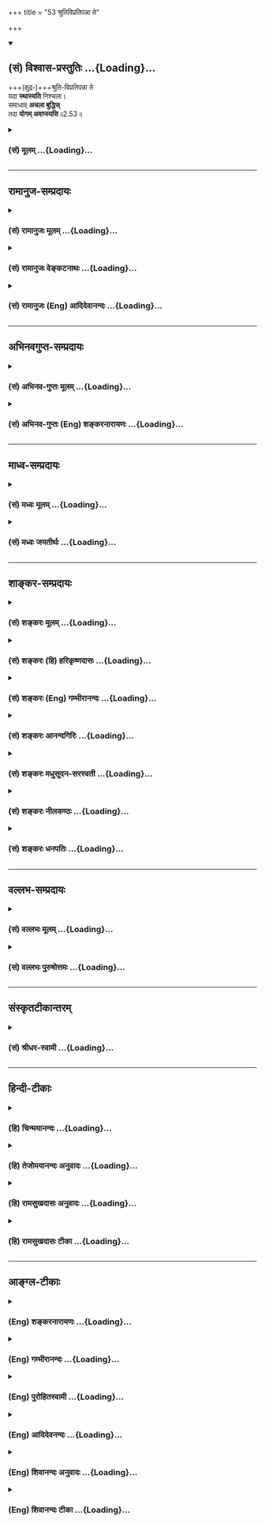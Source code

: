 +++
title = "53 श्रुतिविप्रतिपन्ना ते"

+++
<div class="js_include" newlevelforh1="2" title="(सं) विश्वास-प्रस्तुतिः" unfilled url="/purANam_vaiShNavam/mahAbhAratam/06-bhIShma-parva/03-bhagavad-gItA-parva/saMskRtam/vishvAsa-prastutiH/02_sAnkhya-yogaH_sarva-/53_shrutivipratipann.md">
<details open><summary><h2>(सं) विश्वास-प्रस्तुतिः ...{Loading}...</h2></summary>

+++(क्षुद्र-)+++श्रुति-विप्रतिपन्ना ते  
यदा **स्थास्यति** निश्चला।  
समाधाव् **अचला बुद्धिस्**  
तदा **योगम् अवाप्स्यसि**॥2.53॥
</details>
</div>
<div class="js_include collapsed" newlevelforh1="3" title="(सं) मूलम्" unfilled url="/purANam_vaiShNavam/mahAbhAratam/06-bhIShma-parva/03-bhagavad-gItA-parva/saMskRtam/mUlam/02_sAnkhya-yogaH_sarva-/53_shrutivipratipann.md">
<details><summary><h3>(सं) मूलम् ...{Loading}...</h3></summary>

श्रुतिविप्रतिपन्ना ते यदा स्थास्यति निश्चला।  
समाधावचला बुद्धिस्तदा योगमवाप्स्यसि।।2.53।।
</details>
</div>


_________________
## रामानुज-सम्प्रदायः
<div class="js_include collapsed" newlevelforh1="3" title="(सं) रामानुजः मूलम्" unfilled url="/purANam_vaiShNavam/mahAbhAratam/06-bhIShma-parva/03-bhagavad-gItA-parva/saMskRtam/rAmAnujaH/mUlam/02_sAnkhya-yogaH_sarva-/53_shrutivipratipann.md">
<details><summary><h3>(सं) रामानुजः मूलम् ...{Loading}...</h3></summary>

।।2.53।।**श्रुतिः** श्रवणम् अस्मत्तः श्रवणेन **वि**शेषतः
**प्रतिपन्ना** सकलेतरविसजातीयनित्यनिरतिशयसूक्ष्मतत्त्वविषया स्वयम्
**अचला** एकरूपा **बुद्धिः** असङ्गकर्मानुष्ठानेन विमलीकृते मनसि
**यदा निश्चला स्थास्यति तदा योगम्** आत्मावलोकनम् **अवाप्स्यसि।**
एतद् उक्तं भवति शास्त्रजन्यात्मज्ञानपूर्वककर्मयोगः
स्थितप्रज्ञताख्यज्ञाननिष्ठाम् आपादयति ज्ञाननिष्ठारूपा स्थितप्रज्ञता तु
योगाख्यम् आत्मावलोकनं साधयति इति।  
एवम् उक्तः पार्थो निःसङ्गकर्मानुष्ठानरूपकर्मयोगसाध्यस्थितप्रज्ञतया
योगसाधनभूतायाः स्वरूपं स्थितप्रज्ञस्यानुष्ठानप्रकारं च पृच्छति  

</details>
</div>
<div class="js_include collapsed" newlevelforh1="3" title="(सं) रामानुजः वेङ्कटनाथः" unfilled url="/purANam_vaiShNavam/mahAbhAratam/06-bhIShma-parva/03-bhagavad-gItA-parva/saMskRtam/rAmAnujaH/venkaTanAthaH/02_sAnkhya-yogaH_sarva-/53_shrutivipratipann.md">
<details><summary><h3>(सं) रामानुजः वेङ्कटनाथः ...{Loading}...</h3></summary>

।।2.53।। नित्यात्मासङ्गकर्मेहागोचरा साङ्ख्ययोगधीः। द्वितीये स्थितधीलक्षा
प्रोक्ता तन्मोहशान्तये गी.सं.6 इति सङ्ग्रहश्लोकमनुसन्दधानो
ज्ञानयोगाभिधानोपक्रमभूतमुत्तरश्लोकमवतारयति योगे त्विति।
बुद्धिविशेषोव्यवसायात्मिका 2।41 इत्यादिना पूर्वोक्तः। लक्षभूतं
उद्देश्यभूतमित्यर्थः। श्रुतिविप्रतिपन्ना इत्यस्य
प्रकृतानुपयुक्ताप्रकृतवैदिकवाक्यविरोधार्थताभ्रमंश्रोतव्यस्य श्रुतस्य च
इति प्रकृतानुरोधेन व्युदस्यति श्रुतिः श्रवणमित्यादिना। अस्मत्त इति
सार्वज्ञसर्वशक्तिपरमकारुण्यादिभिरनाघ्रातभ्रमविप्रलम्भप्रमादादिदोषगन्धात्
अव्याजबन्धोरीश्वरादिति भावः। विशब्दस्य विरुद्धार्थताव्युदासाय
वैशिष्ट्यार्थतामीश्वराच्छ्रवणेनसिद्धां दर्शयति विशेषत इति। स्थास्यतीति
स्थायित्वं ह्युक्तम् विशेषं पूर्वोक्तं व्यनक्ति सकलेतरेति। अर्थेनैव
विशेषो हि निराकारतया धियाम् सि.त्र. इति भावः। निश्चलाचलशब्दयोः
पौनरुक्त्यपरिहारायोक्तंस्वयमित्यादि। उद्देश्यान्तर्गतमचलत्वम् निश्चलत्वं
तु तत्र विधेयो विशेष इति स्वयंशब्दस्य भावः। एकरूपार्थविषयत्वादेकरूपा
विषयान्तरसञ्चाररहिता चेत्यर्थः। अथवाश्रुतिविप्रतिपन्ना इति
श्रवणस्योक्तत्वान्मननस्थिरीकृतत्वं कुतर्कैरकम्पनीयत्वं च पदाभ्यां
विवक्षितम्। यद्वा पूर्वोक्तबहुशाखत्वानन्तत्वनिषेधपरोऽचलशब्द
इत्यभिप्रायेणोक्तम् एकरूपेति। समाधीयते अस्मिन्नात्मज्ञानमिति समाधिर्मन
इति निर्वचनेन तैलधारावदविच्छिन्नस्मृतिहेतुतामभिप्रयतोक्तंअसङ्गेत्यादि।
योगशब्दस्यात्र
ज्ञानयोगरूपनिश्चलबुद्धिसाध्यफलविषयत्वात्आत्मावलोकनमित्युक्तम्। समाधिशब्दस्यात्र
बुद्धिविशेषपरत्वे पुनरुक्त्यादिः तत्कालपरत्वे तु लक्षणा च स्यादिति
भावः। योगः सन्नहनोपायध्यानसङ्गतियुक्तिषु अमरः3।3।179 इत्यादिभिरनेकार्थतया
प्रसिद्धोऽयं शब्दस्तत्तद्वाक्यानुकूलमनुसन्धेयः। ननूपायतया हि योगो विहितः
स कथं फलतयाऽत्र निर्दिश्यते आत्मज्ञानपूर्वकस्य च कर्मयोगस्यात्मज्ञानमेव
साध्यं चेदात्माश्रयादिदोषः श्रवणमननाभ्यां स्थितप्रज्ञस्य ह्यनुष्ठानम्
तथा च कथमनुष्ठानसाध्या स्थितप्रज्ञता निश्चलप्रज्ञास्थितिमन्तरेण च
कोऽसावपरस्तदापाद्यो योग इत्यत्राह एतदुक्तमिति। तत्र
प्रथमचोद्यंकर्मयोगशब्देनयोगाख्यमात्मावलोकनमित्यनेन च परिहृतम्।
शास्त्रजन्यात्मज्ञानात्मावलोकनशब्दाभ्यां आत्माश्रयादिनिरासः।
आत्मज्ञानज्ञाननिष्ठाशब्दाभ्यां
श्रवणमात्रसिद्धतत्त्वनिश्चयज्ञानयोगविषयाभ्यां तृतीयस्य परिहारः।
चतुर्थोऽप्युक्तप्रकारेण साक्षात्कारतद्धेतुस्मृतिसन्ततिभेदात् परिहृतः।
प्रथमं शास्त्रतस्तत्त्वज्ञानम् ततः स्मृतिसन्ततिरूपमुपासनम्
ततस्तन्मूलसाक्षात्कार इति ज्ञानपर्वभेदः प्रदर्शितः।  
  

</details>
</div>
<div class="js_include collapsed" newlevelforh1="3" title="(सं) रामानुजः (Eng) आदिदेवानन्दः" unfilled url="/purANam_vaiShNavam/mahAbhAratam/06-bhIShma-parva/03-bhagavad-gItA-parva/saMskRtam/rAmAnujaH/english/AdidevAnandaH/02_sAnkhya-yogaH_sarva-/53_shrutivipratipann.md">
<details><summary><h3>(सं) रामानुजः (Eng) आदिदेवानन्दः ...{Loading}...</h3></summary>

2.53 Here 'Sruti' means hearing (and not the Veda). When your intellect,
which, by hearing from us, has become specially enlightened, having for its object the eternal, unsurpassed and subtle self - which belongs to a class different from all other entities -, then the intellect is firmly fixed, i.e., in a single psychosis and stands unshaken. In such a concentrated mind, purified by the performance of duties without attachment, will be generated true Yoga, which consists in the vision of the self. What is said is this: Karma Yoga, which presupposes the knowledge of the real nature of the self obtained from the scriptures,
leads to a firm devotion to knowledge known as the state of firm wisdom;
and the state of 'firm wisdom;' which is in the form of devotion to knowledge, generates the vision of the self; this vision is here called Yoga. Arjuna, thus taught, estions about the nature of 'firm wisdom'
which constitutes the means for the attainment of Yoga and which itself is attainable through Karma Yoga which consists in work with detachment,
and also about the mode of behaviour of a man of 'firm wisdom.'

</details>
</div>


_________________
## अभिनवगुप्त-सम्प्रदायः
<div class="js_include collapsed" newlevelforh1="3" title="(सं) अभिनव-गुप्तः मूलम्" unfilled url="/purANam_vaiShNavam/mahAbhAratam/06-bhIShma-parva/03-bhagavad-gItA-parva/saMskRtam/abhinava-guptaH/mUlam/02_sAnkhya-yogaH_sarva-/53_shrutivipratipann.md">
<details><summary><h3>(सं) अभिनव-गुप्तः मूलम् ...{Loading}...</h3></summary>

।।2.54 2.55।। यदा ते इति। श्रुतीति। तत्र च योगबुद्धिप्राप्त्यबसरे तव
स्फुटमेवेदमभिज्ञानम् श्रोतव्यस्य +++(S omits श्रोतव्यस्य)+++ श्रुतस्य
अभिलष्यमाणस्य च +++(N वा instead of च)+++ आगमस्य उभस्यापि निर्वेदभावत्वम् +++(SK
भाक्त्वम्)+++। अनेन चेदमुक्तम् अविद्यापद +++(N अविद्यमद)+++
निपतितप्रमात्रनुग्राहकशास्त्रश्रवणसंस्कारविप्रलम्भमहिमा अयं यत्
तवास्थाने कुलक्षयादिदोषदर्शनम्। तत्तु तथाशासनबहुमानविगलने विगलिष्यति
इति।  

</details>
</div>
<div class="js_include collapsed" newlevelforh1="3" title="(सं) अभिनव-गुप्तः (Eng) शङ्करनारायणः" unfilled url="/purANam_vaiShNavam/mahAbhAratam/06-bhIShma-parva/03-bhagavad-gItA-parva/saMskRtam/abhinava-guptaH/english/shankaranArAyaNaH/02_sAnkhya-yogaH_sarva-/53_shrutivipratipann.md">
<details><summary><h3>(सं) अभिनव-गुप्तः (Eng) शङ्करनारायणः ...{Loading}...</h3></summary>

2.52-53 Yada te etc. Sruti-etc. At the time, when the determining facult
with regard to the Yoga is attained, the clear sign of recognizing it,
is this : An attitude of futility about the revealed literature that has
to be listened to, that has been listened to and that is being declared.
What has been declared by the above is this : 'This present view of
yours about the ruination of your race is out of place and it is due to
the influence of your deceptive notion, born of mental impressions
created by your listening to the teachings of those scriptures that
favour the observers who are fallen deep into the course of ignorance.
But, that view shall vanish when the respect for such a teaching
disappears.

</details>
</div>


_________________
## माध्व-सम्प्रदायः
<div class="js_include collapsed" newlevelforh1="3" title="(सं) मध्वः मूलम्" unfilled url="/purANam_vaiShNavam/mahAbhAratam/06-bhIShma-parva/03-bhagavad-gItA-parva/saMskRtam/madhvaH/mUlam/02_sAnkhya-yogaH_sarva-/53_shrutivipratipann.md">
<details><summary><h3>(सं) मध्वः मूलम् ...{Loading}...</h3></summary>

।।2.53।। तदेव स्पष्टयति श्रुतिविप्रतिपन्नेति। पूर्वं
श्रुतिभिर्वेदैर्विप्रतिपन्ना विरुद्धा सती यदा वेदार्थानुकूलेन
तत्त्वनिश्चयेन विपरीतवाग्भिरपि निश्चला भवति ततश्च समाधावचला।
ब्रह्मप्रत्यक्षदर्शनेन भेरीताडनादावपि परमानन्दमग्नत्वात्। तदा
योगमवाप्स्यसि उपायसिद्धो भवसीत्यर्थः।  

</details>
</div>
<div class="js_include collapsed" newlevelforh1="3" title="(सं) मध्वः जयतीर्थः" unfilled url="/purANam_vaiShNavam/mahAbhAratam/06-bhIShma-parva/03-bhagavad-gItA-parva/saMskRtam/madhvaH/jayatIrthaH/02_sAnkhya-yogaH_sarva-/53_shrutivipratipann.md">
<details><summary><h3>(सं) मध्वः जयतीर्थः ...{Loading}...</h3></summary>

।।2.53।। ननूत्तरश्लोकेऽपि योगानुष्ठानविधिरेवोच्यतेऽतः पुनरुक्तिदोष इत्यत
आह **तदेवे**ति। किं तन्मोहकलिलं कीदृशं च तदतितरणं इत्याकाङ्क्षायां
पुंसां अधममध्यमोत्तमावस्थादिप्रदर्शनेन पूर्वश्लोकोक्तमेव
योगानुष्ठानावधिमनेन स्पष्टं करोतीत्यर्थः। नन्वत्रश्रुतिविप्रतिपन्ना इति
श्रवणादितो वैराग्यमुच्यते यथाह भास्करःवस्त्वन्तरश्रवणाद्विरक्तेति। ततः
पूर्वत्रापि वैराग्यमर्थः स्यात्। निश्चलाऽचलेति च पुनरुक्तिश्च।  
  
योगावाप्तेरुत्तरा चेयमवस्था तत्कथमुच्यतेतदा योगमवाप्स्यसि इति शङ्कायां
श्लोकं व्याचष्टे **पूर्व**मिति। पूर्वावस्थायाः सामर्थ्यलब्धं
वैलक्षण्यं दर्शयितुमुक्तंवेदार्थेति। चलनप्रसक्तिं दर्शयति 
**विपरीते**ति। असच्छास्त्रैरित्यर्थः। अनेन परोक्षज्ञानकाष्ठा दर्शिता।
परोक्षतत्त्वनिश्चयानुवृत्तिव्युदासायोक्तम् **ब्रह्मे**ति। अत्रापि
चलनप्रसक्तिमाह **भेरी**ति। एतत्कथमित्यत आह **परमे**ति। परमानन्दे
उपायसिद्धो भवसीत्यर्थः। एतेनापरोक्षज्ञानकाष्ठा दर्शिता। उपायेन सिद्धः
प्राप्तफलः। योगशब्देन तत्फलमुपलक्ष्यत इति भावः।
श्लोकद्वयेप्येतदवस्थाप्राप्तिर्योगानुष्ठानावधिरिति तात्पर्यम्।  

</details>
</div>


_________________
## शाङ्कर-सम्प्रदायः
<div class="js_include collapsed" newlevelforh1="3" title="(सं) शङ्करः मूलम्" unfilled url="/purANam_vaiShNavam/mahAbhAratam/06-bhIShma-parva/03-bhagavad-gItA-parva/saMskRtam/shankaraH/mUlam/02_sAnkhya-yogaH_sarva-/53_shrutivipratipann.md">
<details><summary><h3>(सं) शङ्करः मूलम् ...{Loading}...</h3></summary>

।।2.53।।  
  
**श्रुतिविप्रतिपन्ना** अनेकसाध्यसाधनसंबन्धप्रकाशनश्रुतिभिः श्रवणैः
प्रवृत्तिनिवृत्तिलक्षणैः विप्रतिपन्ना नानाप्रतिपन्ना विक्षिप्ता सती ते
तव बुद्धिः **यदा** यस्मिन् काले **स्थास्यति** स्थिरीभूता भविष्यति
**निश्चला** विक्षेपचलनवर्जिता सती **समाधौ** समाधीयते
चित्तमस्मिन्निति समाधिः आत्मा तस्मिन् आत्मनि इत्येतत्। **अचला**
तत्रापि विकल्पवर्जिता इत्येतत्। **बुद्धिः** अन्तःकरणम्। **तदा**
तस्मिन्काले **योगम् अवाप्स्यसि** विवेकप्रज्ञां समाधिं प्राप्स्यसि।।  
प्रश्नबीजं प्रतिलभ्य अर्जुन उवाच लब्धसमाधिप्रज्ञस्य लक्षणबुभुत्सया  
  
अर्जुन उवाच  
  

</details>
</div>
<div class="js_include collapsed" newlevelforh1="3" title="(सं) शङ्करः (हि) हरिकृष्णदासः" unfilled url="/purANam_vaiShNavam/mahAbhAratam/06-bhIShma-parva/03-bhagavad-gItA-parva/saMskRtam/shankaraH/hindI/harikRShNadAsaH/02_sAnkhya-yogaH_sarva-/53_shrutivipratipann.md">
<details><summary><h3>(सं) शङ्करः (हि) हरिकृष्णदासः ...{Loading}...</h3></summary>

।।2.53।। यदि तू पूछे कि मोहरूप मलिनतासे पार होकर आत्मविवेकजन्य बुद्धिको
प्राप्त हुआ मैं कर्मयोगके फलरूप परमार्थयोगको ( ज्ञानको ) कब पाऊँगा तो
सुन  
  
अनेक साध्य साधन और उनका सम्बन्ध बतलानेवाली श्रुतियोंसे विप्रतिपन्न
अर्थात् नाना भावोंको प्राप्त हुई विक्षिप्त हुई तेरी बुद्धि जब समाधिमें
यानी जिसमें चित्तका समाधान किया जाय वह समाधि है इस व्युत्पत्तिसे आत्माका
नाम समाधि है उसमें अचल और दृढ़ स्थिर हो जायगी यानी विक्षेपरूप चलनसे और
विकल्पसे रहित होकर स्थिर हो जायगी।  
तब तू योगको प्राप्त होगा अर्थात् विवेकजनित बुद्धिरूप समाधिनिष्ठाको
पावेगा।  

</details>
</div>
<div class="js_include collapsed" newlevelforh1="3" title="(सं) शङ्करः (Eng) गम्भीरानन्दः" unfilled url="/purANam_vaiShNavam/mahAbhAratam/06-bhIShma-parva/03-bhagavad-gItA-parva/saMskRtam/shankaraH/english/gambhIrAnandaH/02_sAnkhya-yogaH_sarva-/53_shrutivipratipann.md">
<details><summary><h3>(सं) शङ्करः (Eng) गम्भीरानन्दः ...{Loading}...</h3></summary>

2.53 If it be asked, 'By becoming possessed of the wisdom arising from
the discrimination about the Self after overcoming the turbidity of
delusion, when shall I attain the yoga of the supreme Reality which is
the fruit that results from Karma-yoga;', then listen to that; Yada,
when at the time when; te, your; buddhih, mind; that has become
sruti-vi-pratipanna, bewildered, tossed about, by hearing (the Vedas)
that reveal the diverse ends, means, and (their) relationship, i.e. are
filled with divergent ideas; sthasyati, will become; niscala,
unshakable, free from the trubulence in the form of distractions; and
acala, steadfast, that is to say, free from doubt even in that
(unshakable) state; samadhau, in samadhi, that is to say, in the Self
samadhi being derived in the sense of that in which the mind is fixed;
tada, then, at that time; avapsyasi, you will attain; yogam, Yoga, the
enlightenment, Self-absorption, that arises from discrimination. Having
got an occasion for iniry, Arjuna, with a view to knowing the
characteristics of one who has the realization of the Self, \[By the
word samadhi is meant the enlightenment arising from discrimination,
which has been spoken of in the commentary on the previous verse. The
steadfastness which the monks have in that enlightenment is called
steadfastness in Knowledge. Or the phrase may mean, 'the enlightenment
achieved through meditation on the Self', i.e. the realization of the
supreme Goal.\] asked:

</details>
</div>
<div class="js_include collapsed" newlevelforh1="3" title="(सं) शङ्करः आनन्दगिरिः" unfilled url="/purANam_vaiShNavam/mahAbhAratam/06-bhIShma-parva/03-bhagavad-gItA-parva/saMskRtam/shankaraH/AnandagiriH/02_sAnkhya-yogaH_sarva-/53_shrutivipratipann.md">
<details><summary><h3>(सं) शङ्करः आनन्दगिरिः ...{Loading}...</h3></summary>

।।2.53।। बुद्धिशुद्धिविवेकवैराग्यासिद्धावपि पूर्वोक्तबुद्धिप्राप्तिकालो
दर्शितो न भवतीति शङ्कते **मोहेति।**
प्रागुक्तविवेकादियुक्तबुद्धेरात्मनि स्थैर्यावस्थायां
प्रकृतबुद्धिसिद्धिरित्याह **तच्छृण्विति।** पृष्टं कालविशेषाख्यं वस्तु
तच्छब्देन गृह्यते बुद्धेः श्रुतिविप्रतिपन्नत्वं विशदयति **अनेकेति।**
नानाश्रुतिप्रतिपन्नत्वमेव संक्षिपति **विक्षिप्तेति।** उक्तं
हेतुद्वयमनुरुध्य वैराग्यपरिपाकावस्था कालशब्दार्थः नैश्चल्यं
विक्षेपराहित्यम् अचलत्वं विकल्पशून्यत्वं विक्षेपो विपर्ययः विकल्पः संशय
इति विवेकः। विवेकद्वारा जाता प्रज्ञा प्रागुक्ता बुद्धिः समाधिस्तत्रैव
निष्ठा।  

</details>
</div>
<div class="js_include collapsed" newlevelforh1="3" title="(सं) शङ्करः मधुसूदन-सरस्वती" unfilled url="/purANam_vaiShNavam/mahAbhAratam/06-bhIShma-parva/03-bhagavad-gItA-parva/saMskRtam/shankaraH/madhusUdana-sarasvatI/02_sAnkhya-yogaH_sarva-/53_shrutivipratipann.md">
<details><summary><h3>(सं) शङ्करः मधुसूदन-सरस्वती ...{Loading}...</h3></summary>

।।2.53।। अन्तःकरणशुद्ध्यधैवं जातनिर्वेदस्य कदा
ज्ञानप्राप्तिरित्यपेक्षायामाह ते तव बुद्धिः  
  
श्रुतिभिर्नानाविधफलश्रवणैरविचारिततात्पर्यैर्विप्रतिपन्ना
अनेकविधसंशयविपर्यासवत्त्वेन विक्षिप्ता प्राक् यदा यस्मिन्काले  
  
शुद्धिजविवेकजनितेन दोषदर्शनेन तं विक्षेपं परित्यज्य समाधौ परमात्मनि
निश्चला जाग्रत्स्वप्नदर्शनलक्षणविक्षेपरहिता अचला
सुषुप्तिमूर्च्छास्तब्धीभावादिरूपलयलक्षणचलनरहिता सती स्थास्यति।
लयविक्षेपलक्षणौ दोषौ परित्यज्य समाहिता भविष्यतीति यावत्। अथवा
निश्चलाऽसंभावनाविपरीतभावनारहिता अचला
दीर्घकालादनैरन्तर्यसत्कारसेवनैर्विजातीयप्रत्ययादूषिता सती
निर्वातप्रदीपवदात्मनि स्थास्यतीति योजना। तदा तस्मिन्काले योगं
जीवपरमात्मैक्यलक्षणं  
  
तत्त्वमस्यादिवाक्यजन्यमखण्डसाक्षात्कारं सर्वयोगफलमवाप्स्यसि। तदा पुनः
साध्यान्तराभावात्कृतकृत्यः स्थितप्रज्ञो  
  
भविष्यसीत्यभिप्रायः।  

</details>
</div>
<div class="js_include collapsed" newlevelforh1="3" title="(सं) शङ्करः नीलकण्ठः" unfilled url="/purANam_vaiShNavam/mahAbhAratam/06-bhIShma-parva/03-bhagavad-gItA-parva/saMskRtam/shankaraH/nIlakaNThaH/02_sAnkhya-yogaH_sarva-/53_shrutivipratipann.md">
<details><summary><h3>(सं) शङ्करः नीलकण्ठः ...{Loading}...</h3></summary>

।।2.53।। ननु बुद्धिप्रसादोऽपि केन लिङ्गेन ज्ञेय इत्यत आह **श्रुतीति।**
श्रुतिभिर्नानाविधशास्त्रश्रवणैर्विप्रतिपन्ना आत्मा नित्योऽनित्यो वा
नित्योऽपि कर्ताऽकर्ता वा अकर्ताप्येकोऽनेको वेत्येवमादिसंशयग्रस्ता सती
यदा असंभावनाविपरीतभावनानिरासपूर्वकं श्रुतितात्पर्यविषयीभूते
ब्रह्माद्वैते निश्चला पुनः कुतर्कैरनास्कन्दनीया निर्विचिकित्सा
परोक्षनिश्चयवती भूत्वा समाधौ निर्विकल्पके प्रत्यगात्मनि अचला
लयविक्षेपशून्या स्थास्यति स्थिरा भविष्यति तदा योगं विवेकप्रज्ञां
प्राप्स्यसि। निश्चलसमाधिलाभ एव बुद्धिप्रसादलिङ्गमिति भावः।  

</details>
</div>
<div class="js_include collapsed" newlevelforh1="3" title="(सं) शङ्करः धनपतिः" unfilled url="/purANam_vaiShNavam/mahAbhAratam/06-bhIShma-parva/03-bhagavad-gItA-parva/saMskRtam/shankaraH/dhanapatiH/02_sAnkhya-yogaH_sarva-/53_shrutivipratipann.md">
<details><summary><h3>(सं) शङ्करः धनपतिः ...{Loading}...</h3></summary>

।।2.52 2.53।। साङ्ख्यं बुद्धिं सदा प्राप्स्यामि यदर्थं कर्मानुष्ठानं
भवतोपदिश्यत इत्यत आह **यदेति।** यदा यस्यामवस्थायां तव
बुद्धिर्मोहात्मकमविवेकरुपं कालुष्यं व्यतिक्रमिष्यति तदा तस्यामवस्थायां
श्रोतव्यस्य श्रुतस्य च वैराग्यं प्राप्तासि। पूर्वं
श्रुतिभिरनेकसाध्यसाधनश्रवणैर्विप्रतिपन्ना विक्षिप्ता
श्रुतश्रोतवययोर्निर्वेदं लब्ध्वा यदा समाधीयते चित्तमस्मिन्निति
समाधिरात्मा तस्मिन्निश्चला विक्षेपरहिता स्थास्यति स्थिरीभूता भविष्यति
तदा योगं साङ्ख्ययोगमवाप्स्यसीति द्वयोरर्थः। यद्वा
योगानुष्ठानजनितसत्त्वशुद्धिजा वैराग्यादीतरसाधनसहिता
नित्यानित्यवस्तुविवेकरुपा ज्ञानाधिकारसंपादिका बुद्धिः कदा प्राप्यत इत्यत
आह **यदेति।** यदा तव बुद्धिर्मोहात्मकमविवेकरुपं कालुष्यं
चित्ताशुद्धिजं व्यतितरिष्यति तदा श्रोतव्यस्य श्रुतस्य च कर्मफलस्य
निर्वेदं गन्तासि। चित्तशुद्धिद्वारा लब्धात्मविवेकबुद्धिः कर्मयोगजं फलं
परमात्मयोगं कदाप्स्यसीति तच्छृणु **श्रुतीति।**
प्राग्वद्य्वाख्यानद्वयमपि भाष्याल्लभ्यत इति बोधम।  

</details>
</div>


_________________
## वल्लभ-सम्प्रदायः
<div class="js_include collapsed" newlevelforh1="3" title="(सं) वल्लभः मूलम्" unfilled url="/purANam_vaiShNavam/mahAbhAratam/06-bhIShma-parva/03-bhagavad-gItA-parva/saMskRtam/vallabhaH/mUlam/02_sAnkhya-yogaH_sarva-/53_shrutivipratipann.md">
<details><summary><h3>(सं) वल्लभः मूलम् ...{Loading}...</h3></summary>

।।2.52 2.53।। कदा तत्पदमहं प्राप्स्यामि इत्यपेक्षायामाह यदेति द्वाभ्याम्।
निश्चला विशोकधैर्यादिवती ते यदा बुद्धिर्व्यवसायात्मिकैव तदा श्रोतव्यस्य
श्रुतस्य च त्रैगुण्यस्य कर्मफलस्य निर्वेदं वैराग्यं प्राप्स्यसि।
तस्यात्रानुपादेयत्वेन जिज्ञासां न करिष्यसीत्यर्थः। तादृशी सती ते
बुद्धिरचला यदा समाधीयते तदा योगं योगस्वरूपं यास्यसि ततश्च
कार्यसिद्धिः।  

</details>
</div>
<div class="js_include collapsed" newlevelforh1="3" title="(सं) वल्लभः पुरुषोत्तमः" unfilled url="/purANam_vaiShNavam/mahAbhAratam/06-bhIShma-parva/03-bhagavad-gItA-parva/saMskRtam/vallabhaH/puruShottamaH/02_sAnkhya-yogaH_sarva-/53_shrutivipratipann.md">
<details><summary><h3>(सं) वल्लभः पुरुषोत्तमः ...{Loading}...</h3></summary>

  
  
।।2.53।। एतदेव द्रढयति श्रुतिविप्रतिपन्नेति। श्रुतिविप्रतिपन्ना
नानाविधधर्मश्रवणेच्छारहिता निश्चला श्रुतैरपि तैर्धर्मैश्चालनायोग्या यदा
ते बुद्धिर्भविष्यति समाधौ मच्चिन्तनसमये अचला स्वतो दृढा स्थास्यति तदा
योगं मत्सान्निध्यरूपमवाप्स्यसि प्राप्स्यसीत्यर्थः।  
  
  
  

</details>
</div>


_________________
## संस्कृतटीकान्तरम्
<div class="js_include collapsed" newlevelforh1="3" title="(सं) श्रीधर-स्वामी" unfilled url="/purANam_vaiShNavam/mahAbhAratam/06-bhIShma-parva/03-bhagavad-gItA-parva/saMskRtam/shrIdhara-svAmI/02_sAnkhya-yogaH_sarva-/53_shrutivipratipann.md">
<details><summary><h3>(सं) श्रीधर-स्वामी ...{Loading}...</h3></summary>

।।2.53।। ततश्च   **श्रुतीति।**
श्रुतिभिर्नानालौकिकवैदिकार्थश्रवणैर्विप्रतिपन्ना इतः पूर्वं विक्षिप्ता
सती तव बुद्धिर्यदा समाधौ स्थास्यतीति समाधीयते चित्तमस्मिन्निति समाधिः
परमेश्वरः तस्मिन्निश्चला विक्षेपव्याप्तिविषयान्तरैरनाकृष्टात एवाचला  
  
अभ्यासपटुत्वेन तत्रैव स्थिरा लयव्याप्तिः सती तदा योगं योगफलं
तत्त्वज्ञानमवाप्स्यपि।  

</details>
</div>


_________________
## हिन्दी-टीकाः
<div class="js_include collapsed" newlevelforh1="3" title="(हि) चिन्मयानन्दः" unfilled url="/purANam_vaiShNavam/mahAbhAratam/06-bhIShma-parva/03-bhagavad-gItA-parva/hindI/chinmayAnandaH/02_sAnkhya-yogaH_sarva-/53_shrutivipratipann.md">
<details><summary><h3>(हि) चिन्मयानन्दः ...{Loading}...</h3></summary>

।।2.53।। जब पाँचो ज्ञानेन्द्रियों के द्वारा विषयों को ग्रहण करने पर भी
जिसकी बुद्धि अविचलित रहती है तब उसे योग में स्थित समझा जाता है। सामान्यत
इन्द्रियों के विषय ग्रहण के कारण मन में अनेक विक्षेप उठते हैं। योगस्थ
पुरुष का मन इन सबमें निश्चल रहता है। उसके विषय में आगे स्थितप्रज्ञ के
लक्षण और अधिक विस्तार से बताते हैं।  
अनेक व्याख्याकार इसका अर्थ इस प्रकार करते हैं कि विभिन्न दार्शनिकों के
परस्पर विरोधी प्रतीत होने वाले सिद्धान्तों को सुनकर जिसकी बुद्धि विचलित
नहीं होती वह योग में स्थित हुआ समझा जाता है।  
  
अब तक के प्रस्तुत किये गये तर्कों से इस विषय में अर्जुन की रुचि बढ़ने
लगती है और उन्माद का प्रभाव कम होने लगता है। अपने विषाद और दुख को भूलकर
श्रीकृष्ण के प्रवचन में स्वयं रुचि लेते हुये ज्ञानी पुरुष के लक्षणों को
जानने की अपनी उत्सुकता को वह नहीं रोक सका। उसके प्रश्न से स्पष्ट दिखाई
देता है कि वह भगवान् के सिद्धान्त को ग्रहण कर रहा है फिर भी उसके मन में
कुछ है जिसके कारण वह इसे पूर्णत स्वीकार नहीं कर पा रहा था।  
प्रश्न पूछने के लिए अवसर पाकर समत्व में स्थित बुद्धि वाले पुरुष के
लक्षणों को जानने की उत्सुकता से अर्जुन प्रश्न करता है  

</details>
</div>
<div class="js_include collapsed" newlevelforh1="3" title="(हि) तेजोमयानन्दः अनुवादः" unfilled url="/purANam_vaiShNavam/mahAbhAratam/06-bhIShma-parva/03-bhagavad-gItA-parva/hindI/tejomayAnandaH/anuvAdaH/02_sAnkhya-yogaH_sarva-/53_shrutivipratipann.md">
<details><summary><h3>(हि) तेजोमयानन्दः अनुवादः ...{Loading}...</h3></summary>

।।2.53।। जब अनेक प्रकार के विषयों को सुनने से विचलित हुई तुम्हारी बुद्धि
आत्मस्वरूप में अचल और स्थिर हो जायेगी तब तुम (परमार्थ) योग को प्राप्त
करोगे।।  
  

</details>
</div>
<div class="js_include collapsed" newlevelforh1="3" title="(हि) रामसुखदासः अनुवादः" unfilled url="/purANam_vaiShNavam/mahAbhAratam/06-bhIShma-parva/03-bhagavad-gItA-parva/hindI/rAmasukhadAsaH/anuvAdaH/02_sAnkhya-yogaH_sarva-/53_shrutivipratipann.md">
<details><summary><h3>(हि) रामसुखदासः अनुवादः ...{Loading}...</h3></summary>

।।2.53।। जिस कालमें शास्त्रीय मतभेदोंसे विचलित हुई तेरी बुद्धि निश्चल हो
जायगी और परमात्मामें अचल हो जायगी, उस कालमें तू योगको प्राप्त हो जायगा।

</details>
</div>
<div class="js_include collapsed" newlevelforh1="3" title="(हि) रामसुखदासः टीका" unfilled url="/purANam_vaiShNavam/mahAbhAratam/06-bhIShma-parva/03-bhagavad-gItA-parva/hindI/rAmasukhadAsaH/TIkA/02_sAnkhya-yogaH_sarva-/53_shrutivipratipann.md">
<details><summary><h3>(हि) रामसुखदासः टीका ...{Loading}...</h3></summary>

।।2.53।।***व्याख्या--*** \[लौकिक मोहरूपी दलदलको तरनेपर भी नाना प्रकारके
शास्त्रीय मतभेदोंको लेकर जो मोह होता है, उसको तरनेके लिये भगवान् इस
श्लोकमें प्रेरण करते हैं। \]  
**'श्रुतिविप्रतिपन्ना ते .....तदा योगमवाप्स्यसि'--**अर्जुनके मनमें यह
श्रुतिविप्रतिपत्ति है कि अपने गुरुजनोंका, अपने कुटुम्बका नाश करना भी
उचित नहीं है और अपने क्षात्रधर्म-(युद्ध करने-) का त्याग करना भी उचित
नहीं है। एक तरफ तो कुटुम्बकी रक्षा हो और एक तरफ क्षात्रधर्मका पालन
हो--इसमें अगर कुटुम्बकी रक्षा करें तो युद्ध नहीं होगा और युद्ध करें तो
कुटुम्बकी रक्षा नहीं होगी--इन दोनों बातोंमें अर्जुनकी श्रुतिविप्रतिपत्ति
है, जिससे उनकी बुद्धि विचलित हो रही। **(टिप्पणी प₀ 91)** अतः भगवान्
शास्त्रीय मतभेदोंमें बुद्धिको निश्चल और परमात्मप्राप्तिके विषयमें
बुद्धिको अचल करनेकी प्रेरणा करते हैं।  
पहले तो साधकमें इस बातको लेकर सन्देह होता है कि सांसारिक व्यवहारको ठीक
किया जाय या परमात्माकी प्राप्ति की जाय; फिर उसका ऐसा निर्णय होता है कि
मुझे तो केवल संसारकी सेवा करनी है और संसारसे लेना कुछ नहीं है। ऐसा
निर्णय होते ही साधककी भोगोंसे उपरति होने लगती है, वैराग्य होने लगता है।
ऐसा होनेके बाद जब साधक परमात्माकी तरफ चलता है तब उसके सामने साध्य और
साधन-विषयक तरह-तरहके शास्त्रीय मतभेद आते हैं। इससे मेरेको किस साध्यको
स्वीकार करना चाहिये और किस साधन-पद्धतिसे चलना चाहिये'--इसका निर्णय करना
बड़ा कठिन हो जाता है। परन्तु जब साधक सत्सङ्गके द्वारा अपनी रुचि,
श्रद्धा-विश्वास और योग्यताका निर्णय कर लेता है अथवा निर्णय न हो सकनेकी
दशामें भगवान्के शरण होकर उनको पुकारता है,  
संसारसे सम्बन्ध-विच्छेद करनेके लिये बुद्धि 'निश्चल' होनी चाहिये, जिसको
छठे अध्यायके तेईसवें श्लोकमे

</details>
</div>


_________________
## आङ्ग्ल-टीकाः
<div class="js_include collapsed" newlevelforh1="3" title="(Eng) शङ्करनारायणः" unfilled url="/purANam_vaiShNavam/mahAbhAratam/06-bhIShma-parva/03-bhagavad-gItA-parva/english/shankaranArAyaNaH/02_sAnkhya-yogaH_sarva-/53_shrutivipratipann.md">
<details><summary><h3>(Eng) शङ्करनारायणः ...{Loading}...</h3></summary>

2.53. When your determining faculty, that had been \[earlier\] confused by your hearing \[of scriptural declaration of fruits\] shall stand stable in concentration, at that time you shall attain the Yoga.

</details>
</div>
<div class="js_include collapsed" newlevelforh1="3" title="(Eng) गम्भीरानन्दः" unfilled url="/purANam_vaiShNavam/mahAbhAratam/06-bhIShma-parva/03-bhagavad-gItA-parva/english/gambhIrAnandaH/02_sAnkhya-yogaH_sarva-/53_shrutivipratipann.md">
<details><summary><h3>(Eng) गम्भीरानन्दः ...{Loading}...</h3></summary>

2.53 When your mind that has become bewildered by hearing \[S. takes the word sruti in the sense of the Vedas.-Tr.\] will become unshakable and steadfast in the Self, then you will attain Yoga that arises from discrimination.

</details>
</div>
<div class="js_include collapsed" newlevelforh1="3" title="(Eng) पुरोहितस्वामी" unfilled url="/purANam_vaiShNavam/mahAbhAratam/06-bhIShma-parva/03-bhagavad-gItA-parva/english/purohitasvAmI/02_sAnkhya-yogaH_sarva-/53_shrutivipratipann.md">
<details><summary><h3>(Eng) पुरोहितस्वामी ...{Loading}...</h3></summary>

2.53 When the intellect, bewildered by the multiplicity of holy scripts,
stands unperturbed in blissful contemplation of the Infinite, then hast thou attained Spirituality.

</details>
</div>
<div class="js_include collapsed" newlevelforh1="3" title="(Eng) आदिदेवनन्दः" unfilled url="/purANam_vaiShNavam/mahAbhAratam/06-bhIShma-parva/03-bhagavad-gItA-parva/english/AdidevanandaH/02_sAnkhya-yogaH_sarva-/53_shrutivipratipann.md">
<details><summary><h3>(Eng) आदिदेवनन्दः ...{Loading}...</h3></summary>

2.53 When your intellect, well enlightened by hearing from Me and firmly placed, stands unshaken in a concentrated mind, then you will attain the vision of the self.

</details>
</div>
<div class="js_include collapsed" newlevelforh1="3" title="(Eng) शिवानन्दः अनुवादः" unfilled url="/purANam_vaiShNavam/mahAbhAratam/06-bhIShma-parva/03-bhagavad-gItA-parva/english/shivAnandaH/anuvAdaH/02_sAnkhya-yogaH_sarva-/53_shrutivipratipann.md">
<details><summary><h3>(Eng) शिवानन्दः अनुवादः ...{Loading}...</h3></summary>

2.53 When thy intellect, which is perplexed by the Veda text, which thou hast read, shall stand immovable and steady in the Self, then thou shalt attain Self-realisation.

</details>
</div>
<div class="js_include collapsed" newlevelforh1="3" title="(Eng) शिवानन्दः टीका" unfilled url="/purANam_vaiShNavam/mahAbhAratam/06-bhIShma-parva/03-bhagavad-gItA-parva/english/shivAnandaH/TIkA/02_sAnkhya-yogaH_sarva-/53_shrutivipratipann.md">
<details><summary><h3>(Eng) शिवानन्दः टीका ...{Loading}...</h3></summary>

2.53 श्रुतिविप्रतिपन्ना perplexed by what hast heard; ते thy; यदा when;
स्थास्यति shall stand; निश्चला immovable; समाधौ in the Self; अचला
steady; बुद्धिः intellect; तदा then; योगम् Selfrealisation; अवाप्स्यसि
(thou) shalt attain.Commentary When your intellect which is tossed about by the conflict of opinions regarding the Pravritti Marga (the path of action) and the Nivritti Marga (the path of retirement or renunciation)
has become immovable without distraction and doubt and firmly established in the Self; then thou shalt attain Selfrealisation or knowledge of the Self (AtmaJnana).

</details>
</div>
